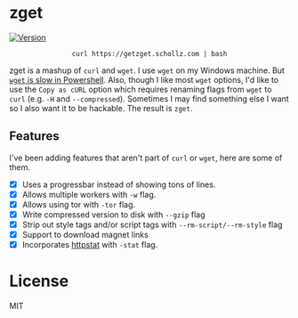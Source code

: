 # zget

<a href="https://github.com/schollz/zget/releases/latest"><img src="https://img.shields.io/badge/version-v1.1.6-brightgreen.svg?style=flat-square" alt="Version"></a>

<p align="center"><code>curl https://getzget.schollz.com | bash</code></p>

zget is a mashup of `curl` and `wget`. I use `wget` on my Windows machine. But [`wget` is slow in Powershell](https://stackoverflow.com/questions/28682642/powershell-why-is-using-invoke-webrequest-much-slower-than-a-browser-download). Also, though I like most `wget` options, I'd like to use the `Copy as cURL` option which requires renaming flags from `wget` to `curl` (e.g. `-H` and `--compressed`). Sometimes I may find something else I want so I also want it to be hackable. The result is `zget`.

## Features

I've been adding features that aren't part of `curl` or `wget`, here are some of them.

- [x] Uses a progressbar instead of showing tons of lines.
- [x] Allows multiple workers with `-w` flag.
- [x] Allows using tor with `-tor` flag.
- [x] Write compressed version to disk with `--gzip` flag
- [x] Strip out style tags and/or script tags with `--rm-script/--rm-style` flag
- [x] Support to download magnet links 
- [x] Incorporates [httpstat](https://github.com/davecheney/httpstat) with `-stat` flag.

# License 

MIT
